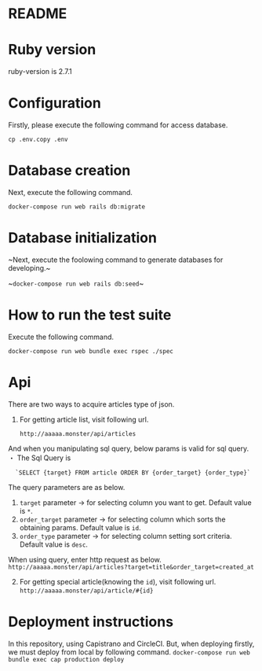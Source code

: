 # README
# Ruby version
  ruby-version is 2.7.1

# Configuration
  Firstly, please execute the following command for access database.
  
  `cp .env.copy .env`

# Database creation
  Next, execute the following command.
   
  `docker-compose run web rails db:migrate`
  
# Database initialization
  ~Next, execute the foolowing command to generate databases for developing.~
  
  ~`docker-compose run web rails db:seed`~

# How to run the test suite
  Execute the following command.
  
  `docker-compose run web bundle exec rspec ./spec`

# Api
There are two ways to acquire articles type of json.

  1. For getting article list, visit following url.
  
      `http://aaaaa.monster/api/articles`
  
  And when you manipulating sql query, below params is valid for sql query.
  ・ The Sql Query is
  
      `SELECT {target} FROM article ORDER BY {order_target} {order_type}`
  
  The query parameters are as below.
   1. `target` parameter -> for selecting column you want to get. Default value is `*`.
   2. `order_target` parameter -> for selecting column which sorts the obtaining params. Default value is `id`.
   3. `order_type` parameter -> for selecting column setting sort criteria. Default value is `desc`.
   
  When using query, enter http request as below.
        `http://aaaaa.monster/api/articles?target=title&order_target=created_at`
        
  2. For getting special article(knowing the `id`), visit following url.
      `http://aaaaa.monster/api/article/#{id}`
   
  
# Deployment instructions
  In this repository, using Capistrano and CircleCI.
  But, when deploying firstly, we must deploy from local by following command.
    `docker-compose run web bundle exec cap production deploy`
